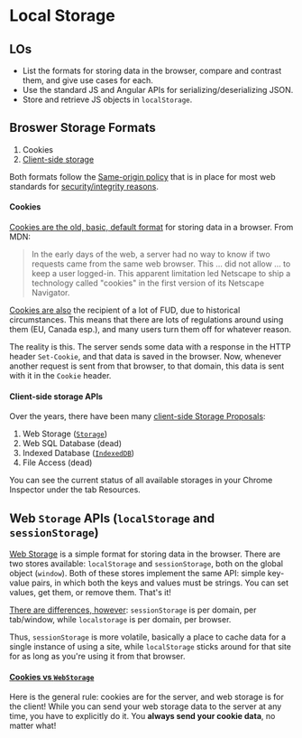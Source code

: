 # Local Storage

## LOs

- List the formats for storing data in the browser, compare and contrast
  them, and give use cases for each.
- Use the standard JS and Angular APIs for serializing/deserializing JSON.
- Store and retrieve JS objects in `localStorage`.

## Broswer Storage Formats

1. Cookies
2. [Client-side storage][h5rocks-storage]

Both formats follow the [Same-origin policy][wiki-origin] that is in place for most 
web standards for [security/integrity reasons][mdn-origin].

#### Cookies

[Cookies are the old, basic, default format][mdn-cookies] for storing data in a
browser. From MDN:

> In the early days of the web, a server had no way to know if two requests
> came from the same web browser. This … did not allow … to keep a user 
> logged-in. This apparent limitation led Netscape to ship a technology 
> called "cookies" in the first version of its Netscape Navigator.

[Cookies are also][wiki-cookies] the recipient of a lot of FUD, due to 
historical circumstances. This means that there are lots of regulations 
around using them (EU, Canada esp.), and many users turn them off for 
whatever reason.

The reality is this. The server sends some data with a response in the
HTTP header `Set-Cookie`, and that data is saved in the browser. Now,
whenever another request is sent from that browser, to that domain,
this data is sent with it in the `Cookie` header.

#### Client-side storage APIs

Over the years, there have been many [client-side Storage Proposals][h5rocks-storage]:

1. Web Storage ([`Storage`][mdn-storage])
2. Web SQL Database (dead)
3. Indexed Database ([`IndexedDB`][mdn-indexdb])
4. File Access (dead)

You can see the current status of all available storages in your Chrome
Inspector under the tab Resources.

## Web `Storage` APIs (`localStorage` and `sessionStorage`)

[Web Storage][mdn-storage] is a simple format for storing data in the 
browser. There are two stores available: `localStorage` and 
`sessionStorage`, both on the global object (`window`). Both of these 
stores implement the same API: simple key-value pairs, in which both the
keys and values must be strings. You can set values, get them, or remove
them. That's it!

[There are differences, however][so-storage]: `sessionStorage` is per 
domain, per tab/window, while `localstorage` is per domain, per browser.

Thus, `sessionStorage` is more volatile, basically a place to cache data
for a single instance of using a site, while `localStorage` sticks around
for that site for as long as you're using it from that browser.

#### [Cookies vs `WebStorage`][so-cookies]

Here is the general rule: cookies are for the server, and web storage is
for the client! While you can send your web storage data to the server
at any time, you have to explicitly do it. You **always send your cookie
data**, no matter what!

<!-- LINKS -->

[h5rocks-storage]: http://www.html5rocks.com/en/tutorials/offline/storage

[wiki-origin]:     https://en.wikipedia.org/wiki/Same-origin_policy
[wiki-cookies]:    https://en.wikipedia.org/wiki/HTTP_cookie

[mdn-origin]:  https://developer.mozilla.org/en-US/docs/Web/Security/Same-origin_policy#Cross-origin_data_storage_
[mdn-cookies]: https://developer.mozilla.org/en-US/docs/Web/HTTP/Cookies
[mdn-storage]: https://developer.mozilla.org/en-US/docs/Web/API/Web_Storage_API
[mdn-indexdb]: https://developer.mozilla.org/en-US/docs/Web/API/IndexedDB_API

[so-storage]: http://stackoverflow.com/questions/5523140/html5-local-storage-vs-session-storage
[so-cookies]: http://stackoverflow.com/questions/3220660/local-storage-vs-cookies

[ng-storage]: https://github.com/gsklee/ngStorage
